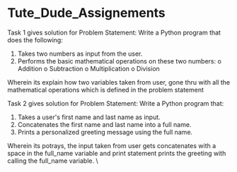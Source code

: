 # Tute_Dude_Assignements
Task 1 gives solution for Problem Statement: Write a Python program that does the following:
1.  Takes two numbers as input from the user.
2.  Performs the basic mathematical operations on these two numbers:
    o	Addition
    o	Subtraction
    o	Multiplication
    o	Division

Wherein its explain how two variables taken from user, gone thru with all the mathematical operations which is defined in the problem statement

Task 2 gives solution for Problem Statement: Write a Python program that:
  1.  Takes a user's first name and last name as input.
  2.  Concatenates the first name and last name into a full name.
  3.  Prints a personalized greeting message using the full name.

Wherein its potrays, the input taken from user gets concatenates with a space in the full_name variable and print statement prints the greeting with calling the full_name variable.
\
